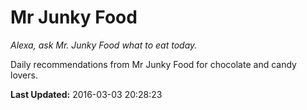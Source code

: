 # Mr Junky Food
*Alexa, ask Mr. Junky Food what to eat today.*

Daily recommendations from Mr Junky Food for chocolate and candy lovers.

**Last Updated:** 2016-03-03 20:28:23